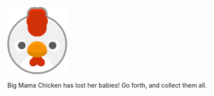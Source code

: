![Big Mama Chicken](icon.png)

Big Mama Chicken has lost her babies! Go forth, and collect them all.